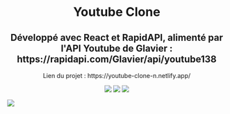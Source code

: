 <h1 align=center>Youtube Clone</h1>
<h2 align=center>Développé avec React et RapidAPI, alimenté par l'API Youtube de Glavier : https://rapidapi.com/Glavier/api/youtube138</h2>
<p align=center>Lien du projet : https://youtube-clone-n.netlify.app/</p>
<p align=center><img src="https://img.shields.io/badge/React-20232A?style=for-the-badge&logo=react&logoColor=61DAFB" />
<img src="https://img.shields.io/badge/YouTube-FF0000?style=for-the-badge&logo=youtube&logoColor=white" />
<img src="https://img.shields.io/badge/Netlify-00C7B7?style=for-the-badge&logo=netlify&logoColor=white" /></p>
<img src="https://github.com/Neelyaa/Youtube_clone/assets/100840997/a75effde-95ac-481b-b13d-0f8ab9af7f59" />
